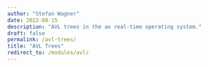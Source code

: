 ```yaml
---
author: "Stefan Wagner"
date: 2022-08-15
description: "AVL trees in the ao real-time operating system."
draft: false
permalink: /avl-trees/
title: "AVL Trees"
redirect_to: /modules/avl/
---
```

